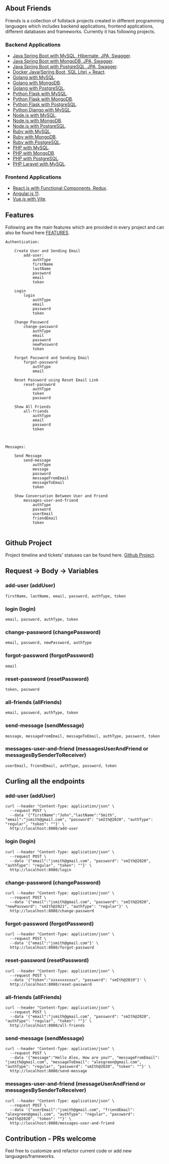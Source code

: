 ## About Friends
Friends is a collection of fullstack projects created in different programming languages which includes backend applications, frontend applications, different databases and frameworks. Currently it has following projects. 

### Backend Applications
- [Java Spring Boot with MySQL, Hibernate, JPA, Swagger](https://github.com/ghumman/friends/tree/java-spring-boot).
- [Java Spring Boot with MongoDB, JPA, Swagger](https://github.com/ghumman/friends/tree/java-spring-boot-mongo).
- [Java Spring Boot with PostgreSQL, JPA, Swagger](https://github.com/ghumman/friends/tree/java-spring-boot-psql).
- [Docker Java(Spring Boot, SQL Lite) + React](https://github.com/ghumman/friends/tree/java-react-sqllite-docker-compose).
- [Golang with MySQL](https://github.com/ghumman/friends/tree/go).
- [Golang with MongoDB](https://github.com/ghumman/friends/tree/go-mongo).
- [Golang with PostgreSQL](https://github.com/ghumman/friends/tree/go-psql).
- [Python Flask with MySQL](https://github.com/ghumman/friends/tree/python).
- [Python Flask with MongoDB](https://github.com/ghumman/friends/tree/python-mongo).
- [Python Flask with PostgreSQL](https://github.com/ghumman/friends/tree/python-psql).
- [Python Django with MySQL](https://github.com/ghumman/friends/tree/python-django).
- [Node.js with MySQL](https://github.com/ghumman/friends/tree/node-js).
- [Node.js with MongoDB](https://github.com/ghumman/friends/tree/node-js-mongo).
- [Node.js with PostgreSQL](https://github.com/ghumman/friends/tree/node-js-psql).
- [Ruby with MySQL](https://github.com/ghumman/friends/tree/ruby).
- [Ruby with MongoDB](https://github.com/ghumman/friends/tree/ruby-mongo).
- [Ruby with PostgreSQL](https://github.com/ghumman/friends/tree/ruby-psql).
- [PHP with MySQL](https://github.com/ghumman/friends/tree/php).
- [PHP with MongoDB](https://github.com/ghumman/friends/tree/php-mongo).
- [PHP with PostgreSQL](https://github.com/ghumman/friends/tree/php-psql).
- [PHP Laravel with MySQL](https://github.com/ghumman/friends/tree/php-laravel).

### Frontend Applications
- [React.js with Functional Components, Redux](https://github.com/ghumman/friends/tree/react-js).
- [Angular.js 11](https://github.com/ghumman/friends/tree/angular).
- [Vue.js with Vite](https://github.com/ghumman/friends/tree/vue-js).

## Features
Following are the main features which are provided in every project and can also be found here [FEATURES](https://github.com/ghumman/friends/blob/project-documentation/features.txt).

```
Authentication: 

	Create User and Sending Email
		add-user: 
			authType
			firstName
			lastName
			password
			email
			token

	Login
		login	
			authType
			email
			password
			token

	Change Password
		change-password
			authType
			email
			password
			newPassword
			token
			
	Forgot Password and Sending Email
		forgot-password
			authType
			email

	Reset Password using Reset Email Link
		reset-password
			authType
			token
			password

	Show All Friends
		all-friends
			authType
			email
			password
			token
			


Messages: 

	Send Message
		send-message
			authType
			message	
			password
			messageFromEmail
			messageToEmail
			token

	Show Conversation Between User and Friend
		messages-user-and-friend
			authType
			password
			userEmail
			friendEmail
			token
			
```

## Github Project
Project timeline and tickets' statuses can be found here. 
[Github Project](https://github.com/users/ghumman/projects/1).

## Request -> Body -> Variables
### add-user (addUser)
```
firstName, lastName, email, password, authType, token
```
### login (login)
```
email, password, authType, token
```
### change-password (changePassword)
```
email, password, newPassword, authType
```
### forgot-password (forgotPassword)
```
email
```
### reset-password (resetPassword)
```
token, password
```
### all-friends (allFriends)
```
email, password, authType, token
```
### send-message (sendMessage)
```
message, messageFromEmail, messageToEmail, authType, password, token
```
### messages-user-and-friend (messagesUserAndFriend or messagesBySenderToReceiver)
```
userEmail, friendEmail, authType, password, token
```
## Curling all the endpoints
### add-user (addUser)
```
curl --header "Content-Type: application/json" \
  --request POST \
  --data '{"firstName":"John","lastName":"Smith", "email":"jsmith@gmail.com", "password": "smIth@2020", "authType": "regular", "token": ""}' \
  http://localhost:8080/add-user
```

### login (login)
```
curl --header "Content-Type: application/json" \
  --request POST \
  --data '{"email":"jsmith@gmail.com", "password": "smIth@2020", "authType": "regular", "token": ""}' \
  http://localhost:8080/login
```

### change-password (changePassword)
```
curl --header "Content-Type: application/json" \
  --request POST \
  --data '{"email":"jsmith@gmail.com", "password": "smIth@2020", "newPassword": "smIth@2021", "authType": "regular"}' \
  http://localhost:8080/change-password
```

### forgot-password (forgotPassword)
```
curl --header "Content-Type: application/json" \
  --request POST \
  --data '{"email":"jsmith@gmail.com"}' \
  http://localhost:8080/forgot-password
```

### reset-password (resetPassword)
```
curl --header "Content-Type: application/json" \
  --request POST \
  --data '{"token":"xxxxxxxxxxx", "password": "smIth@2019"}' \
  http://localhost:8080/reset-password
```

### all-friends (allFriends)
```
curl --header "Content-Type: application/json" \
  --request POST \
  --data '{"email":"jsmith@gmail.com", "password": "smIth@2020", "authType": "regular", "token": ""}' \
  http://localhost:8080/all-friends
```

### send-message (sendMessage)
```
curl --header "Content-Type: application/json" \
  --request POST \
  --data '{"message":"Hello Alex, How are you?", "messageFromEmail": "jsmith@gmail.com", "messageToEmail": "alexgreen@gmail.com", "authType": "regular", "password": "smIth@2020", "token": ""}' \
  http://localhost:8080/send-message
```

### messages-user-and-friend (messageUserAndFriend or messagesBySenderToReceiver)
```
curl --header "Content-Type: application/json" \
  --request POST \
  --data '{"userEmail":"jsmith@gmail.com", "friendEmail": "alexgreen@gmail.com", "authType": "regular", "password": "smIth@2020", "token": ""}' \
  http://localhost:8080/messages-user-and-friend
```

## Contribution - PRs welcome
Feel free to customize and refactor current code or add new languages/frameworks. 

